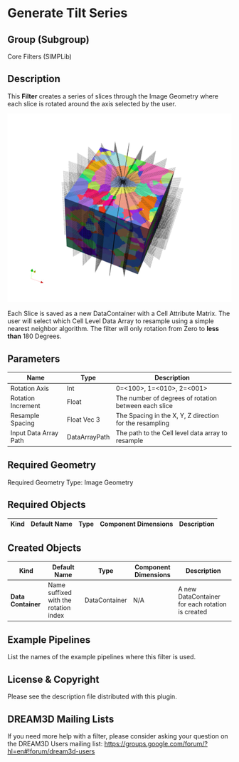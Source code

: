 # Generate Tilt Series #

## Group (Subgroup) ##

Core Filters (SIMPLib)

## Description ##

This **Filter** creates a series of slices through the Image Geometry where each slice is rotated around the axis selected by the user.

![images/GenerateTiltSeries.](Images/GenerateTiltSeries.png)

Each Slice is saved as a new DataContainer with a Cell Attribute Matrix. The user will select which Cell Level Data Array to resample using a simple nearest neighbor algorithm. The filter will only rotation from Zero to **less than** 180 Degrees.

## Parameters ##

| Name | Type | Description |
|------|------|------|
| Rotation Axis | Int | 0=<100>, 1=<010>, 2=<001> |
| Rotation Increment | Float | The number of degrees of rotation between each slice |
| Resample Spacing | Float Vec 3 | The Spacing in the X, Y, Z direction for the resampling |
| Input Data Array Path | DataArrayPath | The path to the Cell level data array to resample |

## Required Geometry ##

Required Geometry Type: Image Geometry

## Required Objects ##

| Kind | Default Name | Type | Component Dimensions | Description |
|------|--------------|-------------|---------|-----|


## Created Objects ##

| Kind | Default Name | Type | Component Dimensions | Description |
|------|--------------|------|----------------------|-------------|
| **Data Container** | Name suffixed with the rotation index | DataContainer | N/A | A new DataContainer for each rotation is created |


## Example Pipelines ##

List the names of the example pipelines where this filter is used.

## License & Copyright ##

Please see the description file distributed with this plugin.

## DREAM3D Mailing Lists ##

If you need more help with a filter, please consider asking your question on the DREAM3D Users mailing list:
https://groups.google.com/forum/?hl=en#!forum/dream3d-users